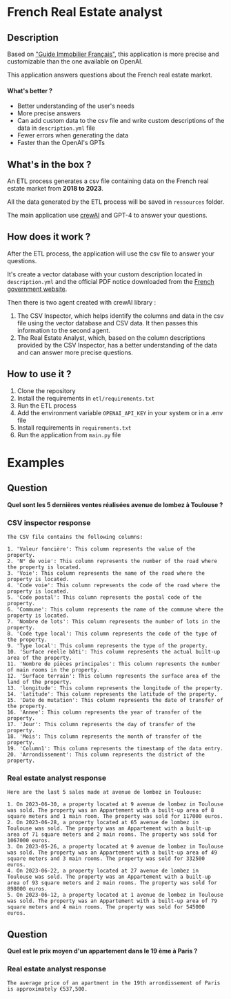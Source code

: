 # French Real Estate analyst

## Description

Based on ["Guide Immobilier Français"](https://chat.openai.com/g/g-pvFD7rFiN-guide-immobilier-france), 
this application is more precise and customizable than the one available on OpenAI.

This application answers questions about the French real estate market.

#### What's better ?
- Better understanding of the user's needs
- More precise answers
- Can add custom data to the csv file and write custom descriptions of the data in `description.yml` file
- Fewer errors when generating the data
- Faster than the OpenAI's GPTs

## What's in the box ?
An ETL process generates a csv file containing data on the French real estate market from **2018 to 2023**.

All the data generated by the ETL process will be saved in `ressources` folder.

The main application use [crewAI](https://github.com/joaomdmoura/crewAI) and GPT-4 to answer your questions.

## How does it work ?

After the ETL process, the application will use the csv file to answer your questions.

It's create a vector database with your custom description located in `description.yml` 
and the official PDF notice downloaded from the [French government website](https://www.data.gouv.fr/fr/datasets/demandes-de-valeurs-foncieres/).


Then there is two agent created with crewAI library :

1. The CSV Inspector, which helps identify the columns and data in the csv file using the vector database and CSV data. It then passes this information to the second agent.
2. The Real Estate Analyst, which, based on the column descriptions provided by the CSV Inspector, has a better understanding of the data and can answer more precise questions.

## How to use it ?

1. Clone the repository
2. Install the requirements in `etl/requirements.txt`
3. Run the ETL process
4. Add the environment variable `OPENAI_API_KEY` in your system or in a .env file 
5. Install requirements in `requirements.txt`
6. Run the application from `main.py` file


# Examples

## Question
**Quel sont les 5 dernières ventes réalisées avenue de lombez à Toulouse ?**

### CSV inspector response

```
The CSV file contains the following columns:

1. 'Valeur foncière': This column represents the value of the property.
2. 'N° de voie': This column represents the number of the road where the property is located.
3. 'Voie': This column represents the name of the road where the property is located.
4. 'Code voie': This column represents the code of the road where the property is located.
5. 'Code postal': This column represents the postal code of the property.
6. 'Commune': This column represents the name of the commune where the property is located.
7. 'Nombre de lots': This column represents the number of lots in the property.
8. 'Code type local': This column represents the code of the type of the property.
9. 'Type local': This column represents the type of the property.
10. 'Surface réelle bâti': This column represents the actual built-up area of the property.
11. 'Nombre de pièces principales': This column represents the number of main rooms in the property.
12. 'Surface terrain': This column represents the surface area of the land of the property.
13. 'longitude': This column represents the longitude of the property.
14. 'latitude': This column represents the latitude of the property.
15. 'Date de mutation': This column represents the date of transfer of the property.
16. 'Annee': This column represents the year of transfer of the property.
17. 'Jour': This column represents the day of transfer of the property.
18. 'Mois': This column represents the month of transfer of the property.
19. 'Column1': This column represents the timestamp of the data entry.
20. 'Arrondissement': This column represents the district of the property.
```

### Real estate analyst response

```
Here are the last 5 sales made at avenue de lombez in Toulouse:

1. On 2023-06-30, a property located at 9 avenue de lombez in Toulouse was sold. The property was an Appartement with a built-up area of 8 square meters and 1 main room. The property was sold for 117000 euros.
2. On 2023-06-28, a property located at 65 avenue de lombez in Toulouse was sold. The property was an Appartement with a built-up area of 71 square meters and 2 main rooms. The property was sold for 1067000 euros.
3. On 2023-05-26, a property located at 9 avenue de lombez in Toulouse was sold. The property was an Appartement with a built-up area of 49 square meters and 3 main rooms. The property was sold for 332500 euros.
4. On 2023-06-22, a property located at 27 avenue de lombez in Toulouse was sold. The property was an Appartement with a built-up area of 93 square meters and 2 main rooms. The property was sold for 898000 euros.
5. On 2023-06-12, a property located at 1 avenue de lombez in Toulouse was sold. The property was an Appartement with a built-up area of 79 square meters and 4 main rooms. The property was sold for 545000 euros.
```

## Question
**Quel est le prix moyen d'un appartement dans le 19 ème à Paris ?**

### Real estate analyst response

```
The average price of an apartment in the 19th arrondissement of Paris is approximately €537,500.
```
